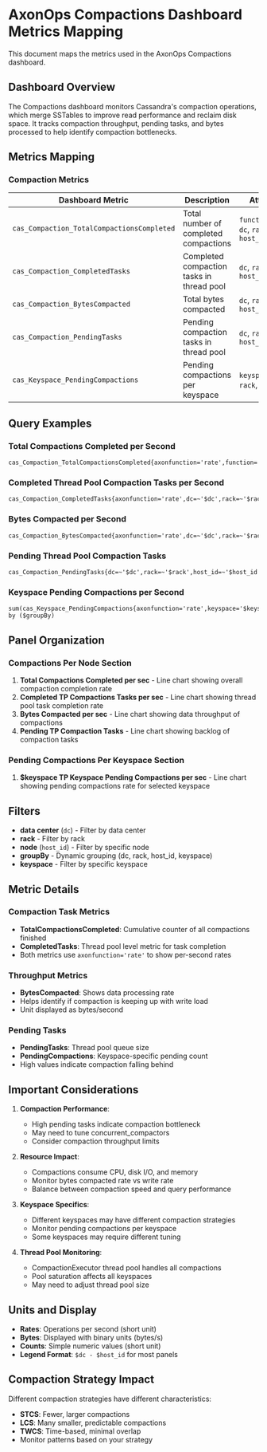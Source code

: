 # AxonOps Compactions Dashboard Metrics Mapping

This document maps the metrics used in the AxonOps Compactions dashboard.

## Dashboard Overview

The Compactions dashboard monitors Cassandra's compaction operations, which merge SSTables to improve read performance and reclaim disk space. It tracks compaction throughput, pending tasks, and bytes processed to help identify compaction bottlenecks.

## Metrics Mapping

### Compaction Metrics

| Dashboard Metric | Description | Attributes |
|-----------------|-------------|------------|
| `cas_Compaction_TotalCompactionsCompleted` | Total number of completed compactions | `function=Count`, `dc`, `rack`, `host_id` |
| `cas_Compaction_CompletedTasks` | Completed compaction tasks in thread pool | `dc`, `rack`, `host_id` |
| `cas_Compaction_BytesCompacted` | Total bytes compacted | `dc`, `rack`, `host_id` |
| `cas_Compaction_PendingTasks` | Pending compaction tasks in thread pool | `dc`, `rack`, `host_id` |
| `cas_Keyspace_PendingCompactions` | Pending compactions per keyspace | `keyspace`, `dc`, `rack`, `host_id` |

## Query Examples

### Total Compactions Completed per Second
```promql
cas_Compaction_TotalCompactionsCompleted{axonfunction='rate',function='Count',dc=~'$dc',rack=~'$rack',host_id=~'$host_id'}
```

### Completed Thread Pool Compaction Tasks per Second
```promql
cas_Compaction_CompletedTasks{axonfunction='rate',dc=~'$dc',rack=~'$rack',host_id=~'$host_id'}
```

### Bytes Compacted per Second
```promql
cas_Compaction_BytesCompacted{axonfunction='rate',dc=~'$dc',rack=~'$rack',host_id=~'$host_id'}
```

### Pending Thread Pool Compaction Tasks
```promql
cas_Compaction_PendingTasks{dc=~'$dc',rack=~'$rack',host_id=~'$host_id'}
```

### Keyspace Pending Compactions per Second
```promql
sum(cas_Keyspace_PendingCompactions{axonfunction='rate',keyspace='$keyspace',dc=~'$dc',rack=~'$rack',host_id=~'$host_id'}) by ($groupBy)
```

## Panel Organization

### Compactions Per Node Section
1. **Total Compactions Completed per sec** - Line chart showing overall compaction completion rate
2. **Completed TP Compactions Tasks per sec** - Line chart showing thread pool task completion rate
3. **Bytes Compacted per sec** - Line chart showing data throughput of compactions
4. **Pending TP Compaction Tasks** - Line chart showing backlog of compaction tasks

### Pending Compactions Per Keyspace Section
1. **$keyspace TP Keyspace Pending Compactions per sec** - Line chart showing pending compactions rate for selected keyspace

## Filters

- **data center** (`dc`) - Filter by data center
- **rack** - Filter by rack
- **node** (`host_id`) - Filter by specific node
- **groupBy** - Dynamic grouping (dc, rack, host_id, keyspace)
- **keyspace** - Filter by specific keyspace

## Metric Details

### Compaction Task Metrics
- **TotalCompactionsCompleted**: Cumulative counter of all compactions finished
- **CompletedTasks**: Thread pool level metric for task completion
- Both metrics use `axonfunction='rate'` to show per-second rates

### Throughput Metrics
- **BytesCompacted**: Shows data processing rate
- Helps identify if compaction is keeping up with write load
- Unit displayed as bytes/second

### Pending Tasks
- **PendingTasks**: Thread pool queue size
- **PendingCompactions**: Keyspace-specific pending count
- High values indicate compaction falling behind

## Important Considerations

1. **Compaction Performance**:
   - High pending tasks indicate compaction bottleneck
   - May need to tune concurrent_compactors
   - Consider compaction throughput limits

2. **Resource Impact**:
   - Compactions consume CPU, disk I/O, and memory
   - Monitor bytes compacted rate vs write rate
   - Balance between compaction speed and query performance

3. **Keyspace Specifics**:
   - Different keyspaces may have different compaction strategies
   - Monitor pending compactions per keyspace
   - Some keyspaces may require different tuning

4. **Thread Pool Monitoring**:
   - CompactionExecutor thread pool handles all compactions
   - Pool saturation affects all keyspaces
   - May need to adjust thread pool size

## Units and Display

- **Rates**: Operations per second (short unit)
- **Bytes**: Displayed with binary units (bytes/s)
- **Counts**: Simple numeric values (short unit)
- **Legend Format**: `$dc - $host_id` for most panels

## Compaction Strategy Impact

Different compaction strategies have different characteristics:
- **STCS**: Fewer, larger compactions
- **LCS**: Many smaller, predictable compactions
- **TWCS**: Time-based, minimal overlap
- Monitor patterns based on your strategy